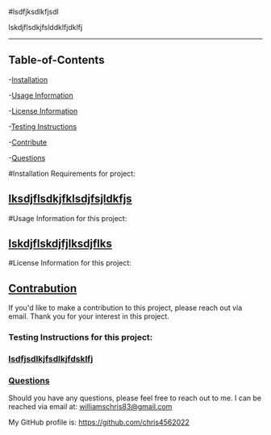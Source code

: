

#lsdfjksdlkfjsdl

 
lskdjflsdkjfslddklfjdklfj

----------------------------------

## Table-of-Contents

-[Installation](#description)

-[Usage Information](#usage)

-[License Information](#license)

-[Testing Instructions](#testing)

-[Contribute](#contr)

-[Questions](#ques)


#Installation Requirements for project:

## [lksdjflsdkjfklsdjfsjldkfjs](#description)

#Usage Information for this project:

## [lskdjflskdjfjlksdjflks](#usage)

#License Information for this project:

## [](#license)

## [Contrabution](#contr)

If you'd like to make a contribution to this project, please reach out via email.  Thank you for your interest in this project.

### Testing Instructions for this project:

### [lsdfjsdlkjfsdlkjfdsklfj](#testing)

### [Questions](#ques)

Should you have any questions, please feel free to reach out to me.  I can be reached via email at: williamschris83@gmail.com

My GitHub profile is: https://github.com/chris4562022





